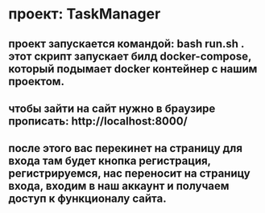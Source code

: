 # проект: TaskManager

## проект запускается командой: bash run.sh . этот скрипт запускает билд docker-compose, который подымает docker контейнер с нашим проектом.  
## чтобы зайти на сайт нужно в браузире прописать: http://localhost:8000/
## после этого вас перекинет на страницу для входа там будет кнопка регистрация, регистрируемся, нас переносит на страницу входа, входим в наш аккаунт и получаем доступ к функционалу сайта.
